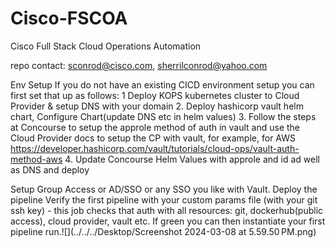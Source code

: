 # Cisco-FSCOA
Cisco Full Stack Cloud Operations Automation

repo contact: sconrod@cisco.com, sherrilconrod@yahoo.com

Env Setup
If you do not have an existing CICD environment setup you can first set that up as follows:
1 Deploy KOPS kubernetes cluster to Cloud Provider & setup DNS with your domain
2. Deploy hashicorp vault helm chart, Configure Chart(update DNS etc in helm values)
3. Follow the steps at Concourse to setup the approle method of auth in vault and use the Cloud Provider docs to 
setup the CP with vault, for example, for AWS https://developer.hashicorp.com/vault/tutorials/cloud-ops/vault-auth-method-aws
4. Update Concourse Helm Values with approle and id ad well as DNS and deploy

Setup Group Access or AD/SSO or any SSO you like with Vault.
Deploy the pipeline
Verify the first pipeline with your custom params file (with your git ssh key) - this job checks that auth with all resources: git, dockerhub(public access),
cloud provider, vault etc. If green you can then instantiate your first pipeline run.![](../../../Desktop/Screenshot 2024-03-08 at 5.59.50 PM.png)